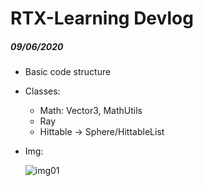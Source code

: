 # RTX-Learning Devlog

##### 09/06/2020

- Basic code structure 

- Classes:

  - Math: Vector3, MathUtils
  - Ray
  - Hittable -> Sphere/HittableList

- Img:

  ![img01](./img/img01.ppm)

